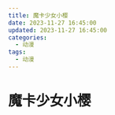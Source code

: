 ```yaml
---
title: 魔卡少女小樱
date: 2023-11-27 16:45:00
updated: 2023-11-27 16:45:00
categories: 
  - 动漫
tags:
  - 动漫
---
```

# 魔卡少女小樱
